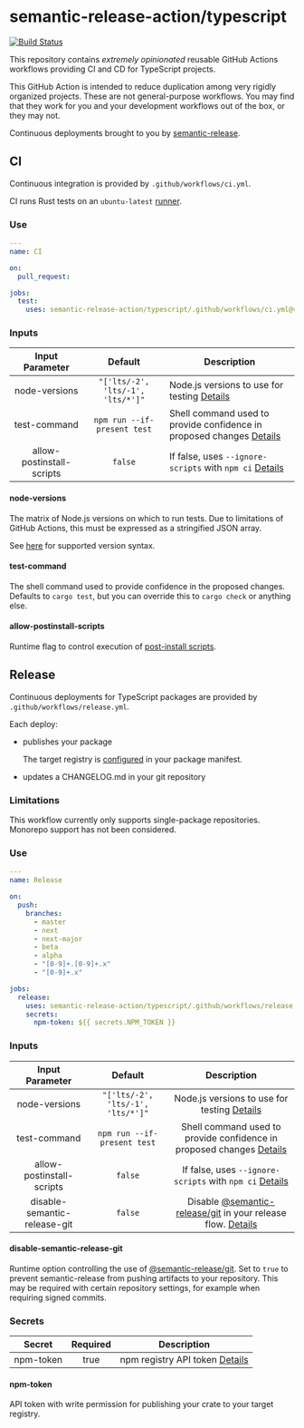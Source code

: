 # semantic-release-action/typescript

[![Build Status]](https://github.com/semantic-release-action/typescript/actions/workflows/host_release.yml)

[build status]: https://github.com/semantic-release-action/typescript/actions/workflows/host_release.yml/badge.svg?event=push

This repository contains _extremely opinionated_ reusable GitHub Actions workflows providing CI and CD for TypeScript projects.

This GitHub Action is intended to reduce duplication among very rigidly organized projects.
These are not general-purpose workflows.
You may find that they work for you and your development workflows out of the box, or they may not.

Continuous deployments brought to you by [semantic-release].

[semantic-release]: https://github.com/semantic-release/semantic-release

## CI

Continuous integration is provided by `.github/workflows/ci.yml`.

CI runs Rust tests on an `ubuntu-latest` [runner].

[runner]: https://docs.github.com/en/actions/using-github-hosted-runners/about-github-hosted-runners#supported-runners-and-hardware-resources

### Use

```yaml
---
name: CI

on:
  pull_request:

jobs:
  test:
    uses: semantic-release-action/typescript/.github/workflows/ci.yml@v1
```

### Inputs

|      Input Parameter      |              Default              | Description                                                                           |
| :-----------------------: | :-------------------------------: | ------------------------------------------------------------------------------------- |
|       node-versions       | `"['lts/-2', 'lts/-1', 'lts/*']"` | Node.js versions to use for testing [Details](#toolchain)                             |
|       test-command        |    `npm run --if-present test`    | Shell command used to provide confidence in proposed changes [Details](#test-command) |
| allow-postinstall-scripts |              `false`              | If false, uses `--ignore-scripts` with `npm ci` [Details](#allow-postinstall-scripts) |

#### node-versions

The matrix of Node.js versions on which to run tests.
Due to limitations of GitHub Actions, this must be expressed as a stringified JSON array.

See [here] for supported version syntax.

[here]: https://github.com/actions/setup-node#supported-version-syntax

#### test-command

The shell command used to provide confidence in the proposed changes.
Defaults to `cargo test`, but you can override this to `cargo check` or anything else.

#### allow-postinstall-scripts

Runtime flag to control execution of [post-install scripts].

[post-install scripts]: https://docs.npmjs.com/cli/v9/commands/npm-ci?v=true#ignore-scripts

## Release

Continuous deployments for TypeScript packages are provided by `.github/workflows/release.yml`.

Each deploy:

- publishes your package

  The target registry is [configured] in your package manifest.

- updates a CHANGELOG.md in your git repository

[configured]: https://docs.npmjs.com/cli/v9/commands/npm-publish#configuration

### Limitations

This workflow currently only supports single-package repositories.
Monorepo support has not been considered.

### Use

```yaml
---
name: Release

on:
  push:
    branches:
      - master
      - next
      - next-major
      - beta
      - alpha
      - "[0-9]+.[0-9]+.x"
      - "[0-9]+.x"

jobs:
  release:
    uses: semantic-release-action/typescript/.github/workflows/release.yml@v1
    secrets:
      npm-token: ${{ secrets.NPM_TOKEN }}
```

### Inputs

|       Input Parameter        |              Default              |                                          Description                                           |
| :--------------------------: | :-------------------------------: | :--------------------------------------------------------------------------------------------: |
|        node-versions         | `"['lts/-2', 'lts/-1', 'lts/*']"` |                   Node.js versions to use for testing [Details](#toolchain)                    |
|         test-command         |    `npm run --if-present test`    |     Shell command used to provide confidence in proposed changes [Details](#test-command)      |
|  allow-postinstall-scripts   |              `false`              |     If false, uses `--ignore-scripts` with `npm ci` [Details](#allow-postinstall-scripts)      |
| disable-semantic-release-git |              `false`              | Disable [@semantic-release/git] in your release flow. [Details](#disable-semantic-release-git) |

#### disable-semantic-release-git

Runtime option controlling the use of [@semantic-release/git].
Set to `true` to prevent semantic-release from pushing artifacts to your repository.
This may be required with certain repository settings, for example when requiring signed commits.

[@semantic-release/git]: https://github.com/semantic-release/git

### Secrets

|  Secret   | Required | Description                                  |
| :-------: | :------: | -------------------------------------------- |
| npm-token |   true   | npm registry API token [Details](#npm-token) |

#### npm-token

API token with write permission for publishing your crate to your target registry.
